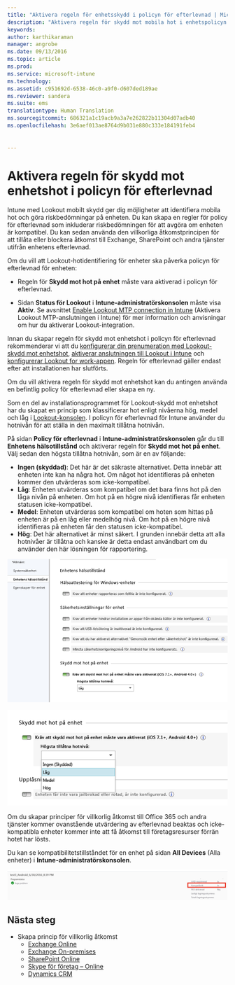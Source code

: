 ```yaml
---
title: "Aktivera regeln för enhetsskydd i policyn för efterlevnad | Microsoft Intune"
description: "Aktivera regeln för skydd mot mobila hot i enhetspolicyn för efterlevnad."
keywords: 
author: karthikaraman
manager: angrobe
ms.date: 09/13/2016
ms.topic: article
ms.prod: 
ms.service: microsoft-intune
ms.technology: 
ms.assetid: c951692d-6538-46c0-a9f0-d607ded189ae
ms.reviewer: sandera
ms.suite: ems
translationtype: Human Translation
ms.sourcegitcommit: 686321a1c19acb9a3a7e262822b11304d07adb40
ms.openlocfilehash: 3e6aef013ae8764d9b031e880c333e184191feb4


---
```


# <a name="enable-device-threat-protection-rule-in-the-compliance-policy"></a>Aktivera regeln för skydd mot enhetshot i policyn för efterlevnad
Intune med Lookout mobilt skydd ger dig möjligheter att identifiera mobila hot och göra riskbedömningar på enheten. Du kan skapa en regler för policy för efterlevnad som inkluderar riskbedömningen för att avgöra om enheten är kompatibel. Du kan sedan använda den villkorliga åtkomstprincipen för att tillåta eller blockera åtkomst till Exchange, SharePoint och andra tjänster utifrån enhetens efterlevnad.

Om du vill att Lookout-hotidentifiering för enheter ska påverka policyn för efterlevnad för enheten:

* Regeln för **Skydd mot hot på enhet** måste vara aktiverad i policyn för efterlevnad.

* Sidan **Status för Lookout** i **Intune-administratörskonsolen** måste visa **Aktiv**. Se avsnittet [Enable Lookout MTP connection in Intune](enable-lookout-mtp-connection-in-intune.md) (Aktivera Lookout MTP-anslutningen i Intune) för mer information och anvisningar om hur du aktiverar Lookout-integration.


Innan du skapar regeln för skydd mot enhetshot i policyn för efterlevnad rekommenderar vi att du [konfigurerar din prenumeration med Lookout-skydd mot enhetshot](set-up-your-subscription-with-lookout-mtp.md), [aktiverar anslutningen till Lookout i Intune](enable-lookout-mtp-connection-in-intune.md) och [konfigurerar Lookout for work-appen](configure-and-deploy-lookout-for-work-apps.md). Regeln för efterlevnad gäller endast efter att installationen har slutförts.

Om du vill aktivera regeln för skydd mot enhetshot kan du antingen använda en befintlig policy för efterlevnad eller skapa en ny.

Som en del av installationsprogrammet för Lookout-skydd mot enhetshot har du skapat en princip som klassificerar hot enligt nivåerna hög, medel och låg i [Lookout-konsolen](https://aad.lookout.com). I policyn för efterlevnad för Intune använder du hotnivån för att ställa in den maximalt tillåtna hotnivån.

På sidan **Policy för efterlevnad** i **Intune-administratörskonsolen** går du till **Enhetens hälsotillstånd** och aktiverar regeln för **Skydd mot hot på enhet**. Välj sedan den högsta tillåtna hotnivån, som är en av följande:
* **Ingen (skyddad)**: Det här är det säkraste alternativet.  Detta innebär att enheten inte kan ha några hot.  Om något hot identifieras på enheten kommer den utvärderas som icke-kompatibel.  
* **Låg**: Enheten utvärderas som kompatibel om det bara finns hot på den låga nivån på enheten. Om hot på en högre nivå identifieras får enheten statusen icke-kompatibel.
* **Medel**: Enheten utvärderas som kompatibel om hoten som hittas på enheten är på en låg eller medelhög nivå. Om hot på en högre nivå identifieras på enheten får den statusen icke-kompatibel.
* **Hög**: Det här alternativet är minst säkert. I grunden innebär detta att alla hotnivåer är tillåtna och kanske är detta endast användbart om du använder den här lösningen för rapportering.

![skärmbild som visar regeln för skydd mot enhetshot i ](../media/mtp/mtp-compliance-policy-rule.png)

![skärmbild som visar alternativet för hotnivåer för regeln för skydd mot enhetshot](../media/mtp/mtp-compliance-policy-setting.png)

Om du skapar principer för villkorlig åtkomst till Office 365 och andra tjänster kommer ovanstående utvärdering av efterlevnad beaktas och icke-kompatibla enheter kommer inte att få åtkomst till företagsresurser förrän hotet har lösts.

Du kan se kompatibilitetstillståndet för en enhet på sidan **All Devices** (Alla enheter) i **Intune-administratörskonsolen**.

![skärmbild som visar enhetssidan i Intune-administratörskonsolen som visar kompatibilitetstillståndet för en enhet](../media/mtp/mtp-device-status-intune-console.png)

## <a name="next-steps"></a>Nästa steg
* Skapa princip för villkorlig åtkomst
  * [Exchange Online](restrict-access-to-exchange-online-with-microsoft-intune.md)
  * [Exchange On-premises](restrict-access-to-exchange-onpremises-with-microsoft-intune.md)
  * [SharePoint Online](restrict-access-to-sharepoint-online-with-microsoft-intune.md)
  * [Skype för företag – Online](restrict-access-to-skype-for-business-online-with-microsoft-intune.md)
  * [Dynamics CRM](restrict-access-to-dynamics-crm-online-with-microsoft-intune.md)



<!--HONumber=Nov16_HO5-->


